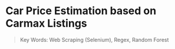 # Car Price Estimation based on Carmax Listings

> Key Words: Web Scraping (Selenium), Regex, Random Forest
